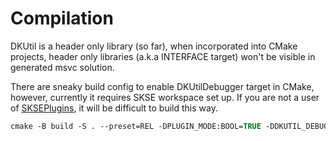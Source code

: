 # Compilation

DKUtil is a header only library (so far), when incorporated into CMake projects, header only libraries (a.k.a INTERFACE target) won't be visible in generated msvc solution.

There are sneaky build config to enable DKUtilDebugger target in CMake, however, currently it requires SKSE workspace set up. If you are not a user of [SKSEPlugins](https://github.com/gottyduke/SKSEPlugins), it will be difficult to build this way.

```ps
cmake -B build -S . --preset=REL -DPLUGIN_MODE:BOOL=TRUE -DDKUTIL_DEBUG_BUILD:BOOL=TRUE
```